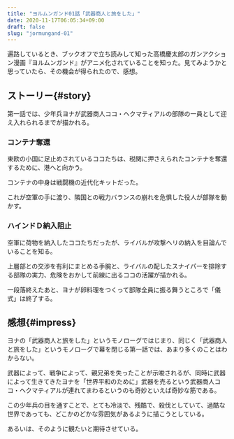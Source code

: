 ```yaml
---
title: "ヨルムンガンド01話「武器商人と旅をした」"
date: 2020-11-17T06:05:34+09:00
draft: false
slug: "jormungand-01"
---
```


遍路しているとき、ブックオフで立ち読みして知った高橋慶太郎のガンアクション漫画『ヨルムンガンド』がアニメ化されていることを知った。見てみようかと思っていたら、その機会が得られたので、感想。

<!-- more -->

ストーリー{#story}
----

第一話では、少年兵ヨナが武器商人ココ・ヘクマティアルの部隊の一員として迎え入れられるまでが描かれる。

### コンテナ奪還

東欧の小国に足止めされているココたちは、税関に押さえられたコンテナを奪還するために、港へと向かう。

コンテナの中身は戦闘機の近代化キットだった。

これが空軍の手に渡り、隣国との戦力バランスの崩れを危惧した役人が部隊を動かす。

### ハインドＤ納入阻止

空軍に荷物を納入したココたちだったが、ライバルが攻撃ヘリの納入を目論んでいることを知る。

上層部との交渉を有利にまとめる手腕と、ライバルの配したスナイパーを排除する部隊の実力、危険をおかして前線に出るココの活躍が描かれる。

一段落終えたあと、ヨナが卵料理をつくって部隊全員に振る舞うところで「儀式」は終了する。

感想{#impress}
----

ヨナの「武器商人と旅をした」というモノローグではじまり、同じく「武器商人と旅をした」というモノローグで幕を閉じる第一話では、あまり多くのことはわからない。

武器によって、戦争によって、親兄弟を失ったことが示唆されるが、同時に武器によって生きてきたヨナを「世界平和のために」武器を売るという武器商人ココ・ヘクマティアルが連れてまわるというのも奇妙といえば奇妙な筋である。

この少年兵の目を通すことで、とても冷淡で、残酷で、殺伐としていて、過酷な世界であっても、どこかのどかな雰囲気があるように描こうとしている。

あるいは、そのように観たいと期待させている。
